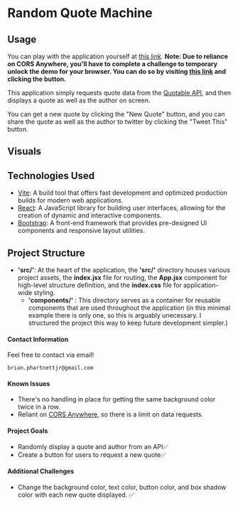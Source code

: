 # Random Quote Machine

## Usage

You can play with the application yourself at [this link](https://bju12290.github.io/random-quote-machine/). **Note: Due to reliance on CORS Anywhere, you'll have to complete a challenge to temporary unlock the demo for your browser. You can do so by visiting [this link](cors-anywhere.herokuapp.com) and clicking the button.**

This application simply requests quote data from the [Quotable API](https://api.quotable.io/), and then displays a quote as well as the author on screen.

You can get a new quote by clicking the "New Quote" button, and you can share the quote as well as the author to twitter by clicking the "Tweet This" button.


## Visuals


## Technologies Used
 - [Vite](https://vitejs.dev/): A build tool that offers fast development and optimized production builds for modern web applications.
 - [React](https://react.dev/): A JavaScript library for building user interfaces, allowing for the creation of dynamic and interactive components.
 - [Bootstrap](https://getbootstrap.com/): A front-end framework that provides pre-designed UI components and responsive layout utilities.

 ## Project Structure
- **'src/'**: At the heart of the application, the **'src/'** directory houses various project assets, the **index.jsx** file for routing, the **App.jsx** component for high-level structure definition, and the **index.css** file for application-wide styling.
   - **'components/'** : This directory serves as a container for reusable components that are used throughout the application (in this minimal example there is only one, so this is arguably unecessary. I structured the project this way to keep future development simpler.)

 #### Contact Information

Feel free to contact via email! 

```brian.phartnettjr@gmail.com```
 #### Known Issues
 
 - There's no handling in place for getting the same background color twice in a row.
 - Reliant on [CORS Anywhere](https://github.com/Rob--W/cors-anywhere), so there is a limit on data requests.

 #### Project Goals

- Randomly display a quote and author from an API:white_check_mark:
- Create a button for users to request a new quote:white_check_mark:

#### Additional Challenges

- Change the background color, text color, button color, and box shadow color with each new quote displayed. :white_check_mark:



 

